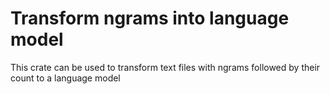# Transform ngrams into language model

This crate can be used to transform text files with ngrams followed by their count to a language model